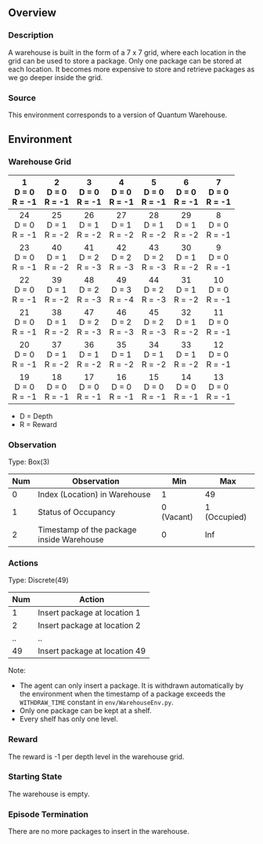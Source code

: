 ## Overview

### Description
A warehouse is built in the form of a 7 x 7 grid, where each location in the grid can be used to store a package. Only one package can be stored at each location. It becomes more expensive to store and retrieve packages as we go deeper inside the grid. 

### Source
This environment corresponds to a version of Quantum Warehouse. 

## Environment
### Warehouse Grid

|  1<br>D = 0<br>R = -1 |  2<br>D = 0<br>R = -1 |  3<br>D = 0<br>R = -1 |  4<br>D = 0<br>R = -1 |  5<br>D = 0<br>R = -1 |  6<br>D = 0<br>R = -1 |  7<br>D = 0<br>R = -1 |
|:---------------------:|:---------------------:|:---------------------:|:---------------------:|:---------------------:|:---------------------:|:---------------------:|
| 24<br>D = 0<br>R = -1 | 25<br>D = 1<br>R = -2 | 26<br>D = 1<br>R = -2 | 27<br>D = 1<br>R = -2 | 28<br>D = 1<br>R = -2 | 29<br>D = 1<br>R = -2 |  8<br>D = 0<br>R = -1 |
| 23<br>D = 0<br>R = -1 | 40<br>D = 1<br>R = -2 | 41<br>D = 2<br>R = -3 | 42<br>D = 2<br>R = -3 | 43<br>D = 2<br>R = -3 | 30<br>D = 1<br>R = -2 |  9<br>D = 0<br>R = -1 |
| 22<br>D = 0<br>R = -1 | 39<br>D = 1<br>R = -2 | 48<br>D = 2<br>R = -3 | 49<br>D = 3<br>R = -4 | 44<br>D = 2<br>R = -3 | 31<br>D = 1<br>R = -2 | 10<br>D = 0<br>R = -1 |
| 21<br>D = 0<br>R = -1 | 38<br>D = 1<br>R = -2 | 47<br>D = 2<br>R = -3 | 46<br>D = 2<br>R = -3 | 45<br>D = 2<br>R = -3 | 32<br>D = 1<br>R = -2 | 11<br>D = 0<br>R = -1 |
| 20<br>D = 0<br>R = -1 | 37<br>D = 1<br>R = -2 | 36<br>D = 1<br>R = -2 | 35<br>D = 1<br>R = -2 | 34<br>D = 1<br>R = -2 | 33<br>D = 1<br>R = -2 | 12<br>D = 0<br>R = -1 |
| 19<br>D = 0<br>R = -1 | 18<br>D = 0<br>R = -1 | 17<br>D = 0<br>R = -1 | 16<br>D = 0<br>R = -1 | 15<br>D = 0<br>R = -1 | 14<br>D = 0<br>R = -1 | 13<br>D = 0<br>R = -1 |

* D = Depth
* R = Reward

### Observation
Type: Box(3)

Num | Observation | Min | Max
---|---|---|---
0 | Index (Location) in Warehouse | 1 | 49
1 | Status of Occupancy | 0 (Vacant) | 1 (Occupied)
2 | Timestamp of the package inside Warehouse | 0 | Inf

### Actions
Type: Discrete(49)

Num | Action
--- | ---
1 | Insert package at location 1
2 | Insert package at location 2
.. | ..  
49 | Insert package at location 49

Note:
* The agent can only insert a package. It is withdrawn automatically by the environment when the timestamp of a package exceeds the `WITHDRAW_TIME` constant in `env/WarehouseEnv.py`.
* Only one package can be kept at a shelf.
* Every shelf has only one level. 

### Reward
The reward is -1 per depth level in the warehouse grid.

### Starting State
The warehouse is empty. 

### Episode Termination
There are no more packages to insert in the warehouse.